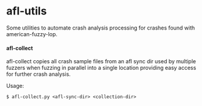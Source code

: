 # afl-utils

Some utilities to automate crash analysis processing for crashes found with
american-fuzzy-lop.

#### afl-collect

afl-collect copies all crash sample files from an afl sync dir used by multiple
fuzzers when fuzzing in parallel into a single location providing easy access
for further crash analysis.

Usage:  

    $ afl-collect.py <afl-sync-dir> <collection-dir>
